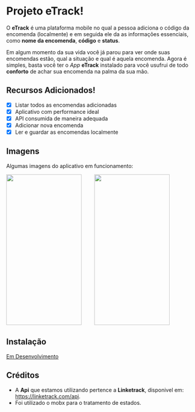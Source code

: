 # Projeto eTrack!

O **eTrack** é uma plataforma mobile no qual a pessoa adiciona o código da encomenda (localmente) e em seguida ele da as informações essenciais, como **nome da encomenda**, **código** e **status**.

Em algum momento da sua vida você já parou para ver onde suas encomendas estão, qual a situação e qual é aquela encomenda. Agora é simples, basta você ter o *App* **eTrack** instalado para você usufrui de todo **conforto** de achar sua encomenda na palma da sua mão. 


## Recursos Adicionados!

 - [x] Listar todos as encomendas adicionadas
 - [x] Aplicativo com performance ideal
 - [x] API consumida de maneira adequada
 - [x] Adicionar nova encomenda
 - [x] Ler e guardar as encomendas localmente

## Imagens

Algumas imagens do aplicativo em funcionamento:

<div align="left">
  
 <img  width="200" height="400" src="https://i.ibb.co/3dr6882/flutter-04.png"><span style="padding-left:30px"></span>
 <img  width="200" height="400" src="https://i.ibb.co/RcLkxRM/flutter-03.png"><span style="padding-left:30px"></span>

</div>
                                                                                                                                                      

## Instalação

 [Em Desenvolvimento]()

## Créditos 

- A **Api** que estamos utilizando pertence a **Linketrack**, disponivel em: https://linketrack.com/api.
- Foi utilizado o mobx para o tratamento de estados.
